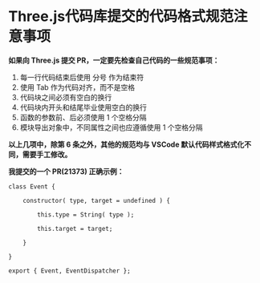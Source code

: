 # Three.js代码库提交的代码格式规范注意事项



**如果向 Three.js 提交 PR，一定要先检查自己代码的一些规范事项：**

1. 每一行代码结束后使用 分号 作为结束符
2. 使用 Tab 作为代码对齐，而不是空格
3. 代码块之间必须有空白的换行
4. 代码块内开头和结尾毕业使用空白的换行
5. 函数的参数前、后必须使用 1 个空格分隔
6. 模块导出对象中，不同属性之间也应遵循使用 1 个空格分隔



**以上几项中，除第 6 条之外，其他的规范均与 VSCode 默认代码样式格式化不同，需要手工修改。**



**我提交的一个 PR(21373) 正确示例：**

```
class Event {

	constructor( type, target = undefined ) {

		this.type = String( type );

		this.target = target;

	}

}

export { Event, EventDispatcher };
```

